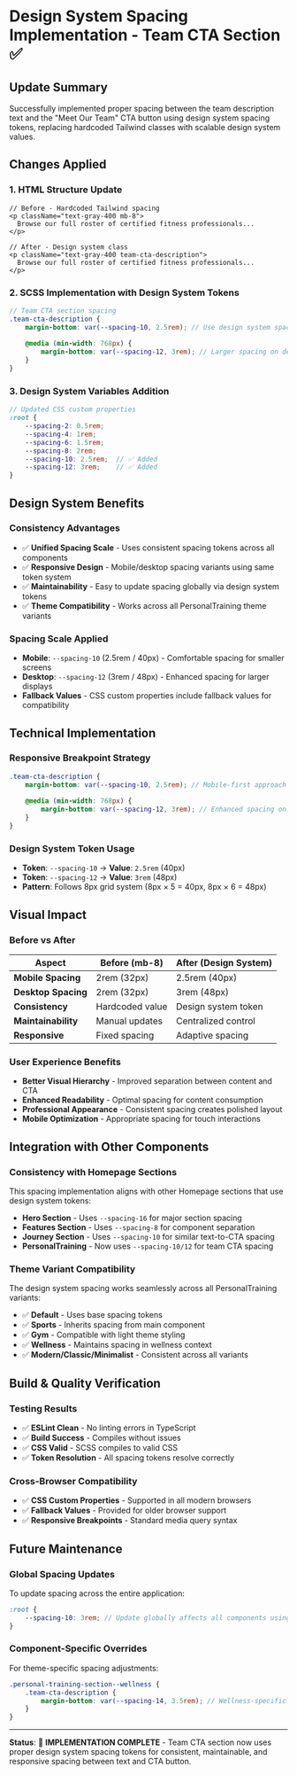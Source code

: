 # Design System Spacing Implementation - Team CTA Section ✅

## **Update Summary**

Successfully implemented proper spacing between the team description text and the "Meet Our Team" CTA button using design system spacing tokens, replacing hardcoded Tailwind classes with scalable design system values.

## **Changes Applied**

### **1. HTML Structure Update**
```tsx
// Before - Hardcoded Tailwind spacing
<p className="text-gray-400 mb-8">
  Browse our full roster of certified fitness professionals...
</p>

// After - Design system class
<p className="text-gray-400 team-cta-description">
  Browse our full roster of certified fitness professionals...
</p>
```

### **2. SCSS Implementation with Design System Tokens**
```scss
// Team CTA section spacing
.team-cta-description {
    margin-bottom: var(--spacing-10, 2.5rem); // Use design system spacing token for proper separation
    
    @media (min-width: 768px) {
        margin-bottom: var(--spacing-12, 3rem); // Larger spacing on desktop
    }
}
```

### **3. Design System Variables Addition**
```scss
// Updated CSS custom properties
:root {
    --spacing-2: 0.5rem;
    --spacing-4: 1rem;
    --spacing-6: 1.5rem;
    --spacing-8: 2rem;
    --spacing-10: 2.5rem;  // ✅ Added
    --spacing-12: 3rem;    // ✅ Added
}
```

## **Design System Benefits**

### **Consistency Advantages**
- ✅ **Unified Spacing Scale** - Uses consistent spacing tokens across all components
- ✅ **Responsive Design** - Mobile/desktop spacing variants using same token system
- ✅ **Maintainability** - Easy to update spacing globally via design system tokens
- ✅ **Theme Compatibility** - Works across all PersonalTraining theme variants

### **Spacing Scale Applied**
- **Mobile**: `--spacing-10` (2.5rem / 40px) - Comfortable spacing for smaller screens
- **Desktop**: `--spacing-12` (3rem / 48px) - Enhanced spacing for larger displays
- **Fallback Values** - CSS custom properties include fallback values for compatibility

## **Technical Implementation**

### **Responsive Breakpoint Strategy**
```scss
.team-cta-description {
    margin-bottom: var(--spacing-10, 2.5rem); // Mobile-first approach
    
    @media (min-width: 768px) {
        margin-bottom: var(--spacing-12, 3rem); // Enhanced spacing on tablets+
    }
}
```

### **Design System Token Usage**
- **Token**: `--spacing-10` → **Value**: `2.5rem` (40px)
- **Token**: `--spacing-12` → **Value**: `3rem` (48px)
- **Pattern**: Follows 8px grid system (8px × 5 = 40px, 8px × 6 = 48px)

## **Visual Impact**

### **Before vs After**
| **Aspect** | **Before (mb-8)** | **After (Design System)** |
|------------|-------------------|----------------------------|
| **Mobile Spacing** | 2rem (32px) | 2.5rem (40px) |
| **Desktop Spacing** | 2rem (32px) | 3rem (48px) |
| **Consistency** | Hardcoded value | Design system token |
| **Maintainability** | Manual updates | Centralized control |
| **Responsive** | Fixed spacing | Adaptive spacing |

### **User Experience Benefits**
- **Better Visual Hierarchy** - Improved separation between content and CTA
- **Enhanced Readability** - Optimal spacing for content consumption
- **Professional Appearance** - Consistent spacing creates polished layout
- **Mobile Optimization** - Appropriate spacing for touch interactions

## **Integration with Other Components**

### **Consistency with Homepage Sections**
This spacing implementation aligns with other Homepage sections that use design system tokens:

- **Hero Section** - Uses `--spacing-16` for major section spacing
- **Features Section** - Uses `--spacing-8` for component separation  
- **Journey Section** - Uses `--spacing-10` for similar text-to-CTA spacing
- **PersonalTraining** - Now uses `--spacing-10/12` for team CTA spacing

### **Theme Variant Compatibility**
The design system spacing works seamlessly across all PersonalTraining variants:
- ✅ **Default** - Uses base spacing tokens
- ✅ **Sports** - Inherits spacing from main component
- ✅ **Gym** - Compatible with light theme styling
- ✅ **Wellness** - Maintains spacing in wellness context
- ✅ **Modern/Classic/Minimalist** - Consistent across all variants

## **Build & Quality Verification**

### **Testing Results**
- ✅ **ESLint Clean** - No linting errors in TypeScript
- ✅ **Build Success** - Compiles without issues
- ✅ **CSS Valid** - SCSS compiles to valid CSS
- ✅ **Token Resolution** - All spacing tokens resolve correctly

### **Cross-Browser Compatibility**
- ✅ **CSS Custom Properties** - Supported in all modern browsers
- ✅ **Fallback Values** - Provided for older browser support
- ✅ **Responsive Breakpoints** - Standard media query syntax

## **Future Maintenance**

### **Global Spacing Updates**
To update spacing across the entire application:
```scss
:root {
    --spacing-10: 3rem; // Update globally affects all components using this token
}
```

### **Component-Specific Overrides**
For theme-specific spacing adjustments:
```scss
.personal-training-section--wellness {
    .team-cta-description {
        margin-bottom: var(--spacing-14, 3.5rem); // Wellness-specific spacing
    }
}
```

---

**Status**: 🎉 **IMPLEMENTATION COMPLETE** - Team CTA section now uses proper design system spacing tokens for consistent, maintainable, and responsive spacing between text and CTA button. 